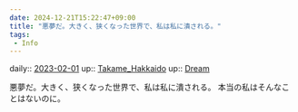 ```yaml
---
date: 2024-12-21T15:22:47+09:00
title: "悪夢だ。大きく、狭くなった世界で、私は私に潰される。"
tags:
 - Info
---
```


daily:: [2023-02-01](/Daily_Note/2023-02-01.md)
up:: [Takame_Hakkaido](Bar/Novel/Nacaria/Takame_Hakkaido.md)
up:: [Dream](Bar/Novel/Topics/Dream.md)

悪夢だ。大きく、狭くなった世界で、私は私に潰される。
本当の私はそんなことはないのに。